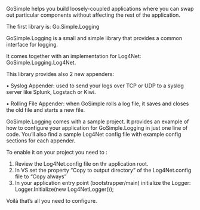 GoSimple helps you build loosely-coupled applications where you can swap out particular components without affecting the rest of the application.

The first library is: Go.Simple.Logging

GoSimple.Logging is a small and simple library that provides a common interface for logging.

It comes together with an implementation for Log4Net: GoSimple.Logging.Log4Net.

This library provides also 2 new appenders:

•	Syslog Appender: used to send your logs over TCP or UDP to a syslog server like Splunk, Logstach or Kiwi.

•	Rolling File Appender: when GoSimple rolls a log file, it saves and closes the old file and starts a new file. 

GoSimple.Logging comes with a sample project. It provides an example of how to configure your application for GoSimple.Logging in just one line of code. You’ll also find a sample Log4Net config file with example config sections for each appender.

To enable it on your project you need to :
1)	Review the Log4Net.config file on thr application root.
2)	In VS set the property “Copy to output directory” of the Log4Net.config file to “Copy always”
3)	In your application entry point (bootstrapper/main) initialize the Logger: 
Logger.Initialize(new Log4NetLogger());

Voilà that’s all you need to configure.

